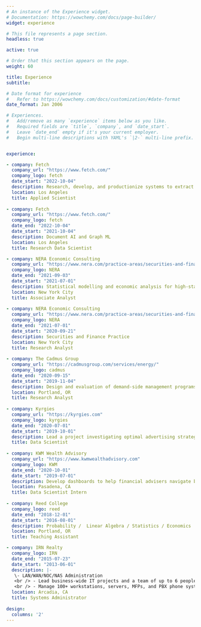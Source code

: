 ```yaml
---
# An instance of the Experience widget.
# Documentation: https://wowchemy.com/docs/page-builder/
widget: experience

# This file represents a page section.
headless: true

active: true

# Order that this section appears on the page.
weight: 60

title: Experience
subtitle:

# Date format for experience
#   Refer to https://wowchemy.com/docs/customization/#date-format
date_format: Jan 2006

# Experiences.
#   Add/remove as many `experience` items below as you like.
#   Required fields are `title`, `company`, and `date_start`.
#   Leave `date_end` empty if it's your current employer.
#   Begin multi-line descriptions with YAML's `|2-` multi-line prefix.


experience:

- company: Fetch
  company_url: "https://www.fetch.com/"
  company_logo: fetch
  date_start: "2022-10-04"
  description: Research, develop, and productionize systems to extract information in real time from millions of consumer transactions each day. Build core solutions for document understanding and information extraction at the crux of computer vision and natural language processing. Engage a passion for deep learning on graphs and geometry.
  location: Los Angeles
  title: Applied Scientist
  
- company: Fetch
  company_url: "https://www.fetch.com/"
  company_logo: fetch
  date_end: "2022-10-04"
  date_start: "2021-10-04"
  description: Document AI and Graph ML
  location: Los Angeles
  title: Research Data Scientist

- company: NERA Economic Consulting
  company_url: "https://www.nera.com/practice-areas/securities-and-finance.html"
  company_logo: NERA
  date_end: "2021-09-03"
  date_start: "2021-07-01"
  description: Statistical modelling and economic analysis for high-stakes litigation involving structured finance, bankruptcy, cryptocurrencies, and mass torts. Develop financial models to estimate damages and predict the performance of complex financial instruments. Identify fraud and negligent risk management practices for Fortune 500 companies, SEC, DOJ, and FINRA.
  location: New York City
  title: Associate Analyst
  
- company: NERA Economic Consulting
  company_url: "https://www.nera.com/practice-areas/securities-and-finance.html"
  company_logo: NERA
  date_end: "2021-07-01"
  date_start: "2020-09-21"
  description: Securities and Finance Practice
  location: New York City
  title: Research Analyst
  
- company: The Cadmus Group
  company_url: "https://cadmusgroup.com/services/energy/"
  company_logo: cadmus
  date_end: "2020-09-15"
  date_start: "2019-11-04"
  description: Design and evaluation of demand-side management programs, including a $600k+ randomized control trial on smart thermostat direct load-control. Forecast electric vehicle diffusion, demand elasticity, and decarbonization strategy for diverse energy industry clients.
  location: Portland, OR
  title: Research Analyst
  
- company: Kyrgies
  company_url: "https://kyrgies.com"
  company_logo: kyrgies
  date_end: "2020-07-01"
  date_start: "2019-10-01"
  description: Lead a project investigating optimal advertising strategies for an online retailer by supplementing web analytics and operations resources to perform novel Geo-spatial analysis, market research, and ultimately lead generation.
  title: Data Scientist
  
- company: KWM Wealth Advisory
  company_url: "https://www.kwmwealthadvisory.com"
  company_logo: KWM
  date_end: "2020-10-01"
  date_start: "2019-07-01"
  description: Develop dashboards to help financial advisers navigate bear markets and contextualize historical data using R and Shiny.
  location: Pasadena, CA
  title: Data Scientist Intern
  
- company: Reed College
  company_logo: reed
  date_end: "2018-12-01"
  date_start: "2016-08-01"
  description: Probability /  Linear Algebra / Statistics / Economics
  location: Portland, OR
  title: Teaching Assistant

- company: IRN Realty
  company_logo: IRN
  date_end: "2015-07-23"
  date_start: "2013-06-01"
  description: |-
   \- LAN/WAN/NOC/NAS Administration
   <br /> - Lead business-wide IT projects and a team of up to 6 people
   <br /> - Manage 100+ workstations, servers, MFPs, and PBX phone systems
  location: Arcadia, CA
  title: Systems Administrator
  
design:
  columns: '2'
---
```

